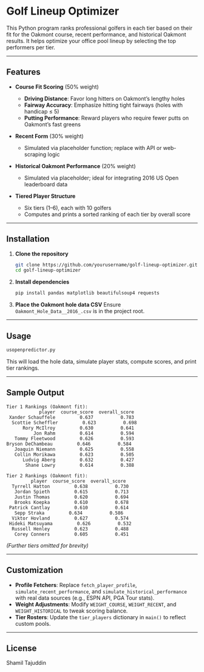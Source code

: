 # Golf Lineup Optimizer

This Python program ranks professional golfers in each tier based on their fit for the Oakmont course, recent performance, and historical Oakmont results. It helps optimize your office pool lineup by selecting the top performers per tier.

---

## Features

* **Course Fit Scoring** (50% weight)

  * **Driving Distance**: Favor long hitters on Oakmont’s lengthy holes
  * **Fairway Accuracy**: Emphasize hitting tight fairways (holes with handicap ≤ 5)
  * **Putting Performance**: Reward players who require fewer putts on Oakmont’s fast greens

* **Recent Form** (30% weight)

  * Simulated via placeholder function; replace with API or web-scraping logic

* **Historical Oakmont Performance** (20% weight)

  * Simulated via placeholder; ideal for integrating 2016 US Open leaderboard data

* **Tiered Player Structure**

  * Six tiers (1–6), each with 10 golfers
  * Computes and prints a sorted ranking of each tier by overall score

---

## Installation

1. **Clone the repository**

   ```bash
   git clone https://github.com/yourusername/golf-lineup-optimizer.git
   cd golf-lineup-optimizer
   ```

2. **Install dependencies**

   ```bash
   pip install pandas matplotlib beautifulsoup4 requests
   ```

3. **Place the Oakmont hole data CSV**
   Ensure `Oakmont_Hole_Data__2016_.csv` is in the project root.

---

## Usage

```bash
usopenpredictor.py
```

This will load the hole data, simulate player stats, compute scores, and print tier rankings.

---

## Sample Output

```
Tier 1 Rankings (Oakmont fit):
            player  course_score  overall_score
 Xander Schauffele         0.637          0.783
  Scottie Scheffler         0.623          0.698
      Rory McIlroy         0.630          0.641
          Jon Rahm         0.614          0.594
   Tommy Fleetwood         0.626          0.593
Bryson DeChambeau         0.646          0.584
   Joaquin Niemann         0.625          0.558
   Collin Morikawa         0.623          0.505
      Ludvig Aberg         0.632          0.427
       Shane Lowry         0.614          0.388

Tier 2 Rankings (Oakmont fit):
         player  course_score  overall_score
  Tyrrell Hatton         0.638          0.730
   Jordan Spieth         0.615          0.713
   Justin Thomas         0.620          0.694
   Brooks Koepka         0.610          0.678
 Patrick Cantlay         0.610          0.614
   Sepp Straka         0.634          0.586
  Viktor Hovland         0.627          0.574
 Hideki Matsuyama         0.626          0.532
  Russell Henley         0.623          0.488
   Corey Conners         0.605          0.451
```

*(Further tiers omitted for brevity)*

---

## Customization

* **Profile Fetchers**: Replace `fetch_player_profile`, `simulate_recent_performance`, and `simulate_historical_performance` with real data sources (e.g., ESPN API, PGA Tour stats).
* **Weight Adjustments**: Modify `WEIGHT_COURSE`, `WEIGHT_RECENT`, and `WEIGHT_HISTORICAL` to tweak scoring balance.
* **Tier Rosters**: Update the `tier_players` dictionary in `main()` to reflect custom pools.

---

## License

Shamil Tajuddin

